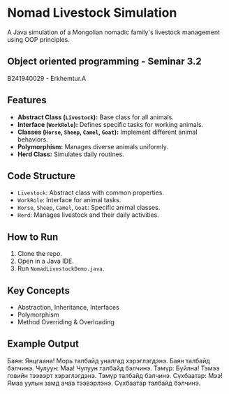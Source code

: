 # Nomad Livestock Simulation

A Java simulation of a Mongolian nomadic family's livestock management using OOP principles.

## Object oriented programming - Seminar 3.2

B241940029 - Erkhemtur.A

## Features

- **Abstract Class (`Livestock`):** Base class for all animals.
- **Interface (`WorkRole`):** Defines specific tasks for working animals.
- **Classes (`Horse`, `Sheep`, `Camel`, `Goat`):** Implement different animal behaviors.
- **Polymorphism:** Manages diverse animals uniformly.
- **Herd Class:** Simulates daily routines.

## Code Structure

- `Livestock`: Abstract class with common properties.
- `WorkRole`: Interface for animal tasks.
- `Horse`, `Sheep`, `Camel`, `Goat`: Specific animal classes.
- `Herd`: Manages livestock and their daily activities.

## How to Run

1.  Clone the repo.
2.  Open in a Java IDE.
3.  Run `NomadLivestockDemo.java`.

## Key Concepts

- Abstraction, Inheritance, Interfaces
- Polymorphism
- Method Overriding & Overloading

## Example Output

Баян: Янцгаана!
Морь талбайд уналгад хэрэглэгдэнэ.
Баян талбайд бэлчинэ.
Чулуун: Маа!
Чулуун талбайд бэлчинэ.
Тэмүр: Буйлна!
Тэмээ говийн тээвэрт хэрэглэгдэнэ.
Тэмүр талбайд бэлчинэ.
Сүхбаатар: Мээ!
Ямаа уулын замд ачаа тээвэрлэнэ.
Сүхбаатар талбайд бэлчинэ.
